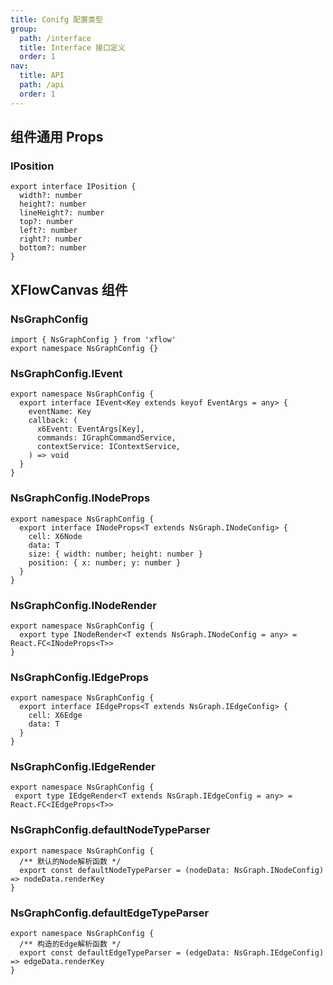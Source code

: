 ```yaml
---
title: Conifg 配置类型
group:
  path: /interface
  title: Interface 接口定义
  order: 1
nav:
  title: API
  path: /api
  order: 1
---
```


## 组件通用 Props

### IPosition

```tsx | pure
export interface IPosition {
  width?: number
  height?: number
  lineHeight?: number
  top?: number
  left?: number
  right?: number
  bottom?: number
}
```

## XFlowCanvas 组件

### NsGraphConfig

```tsx | pure
import { NsGraphConfig } from 'xflow'
export namespace NsGraphConfig {}
```

### NsGraphConfig.IEvent

```tsx | pure
export namespace NsGraphConfig {
  export interface IEvent<Key extends keyof EventArgs = any> {
    eventName: Key
    callback: (
      x6Event: EventArgs[Key],
      commands: IGraphCommandService,
      contextService: IContextService,
    ) => void
  }
}
```

### NsGraphConfig.INodeProps

```tsx | pure
export namespace NsGraphConfig {
  export interface INodeProps<T extends NsGraph.INodeConfig> {
    cell: X6Node
    data: T
    size: { width: number; height: number }
    position: { x: number; y: number }
  }
}
```

### NsGraphConfig.INodeRender

```tsx | pure
export namespace NsGraphConfig {
  export type INodeRender<T extends NsGraph.INodeConfig = any> = React.FC<INodeProps<T>>
}
```

### NsGraphConfig.IEdgeProps

```tsx | pure
export namespace NsGraphConfig {
  export interface IEdgeProps<T extends NsGraph.IEdgeConfig> {
    cell: X6Edge
    data: T
  }
}
```

### NsGraphConfig.IEdgeRender

```tsx | pure
export namespace NsGraphConfig {
 export type IEdgeRender<T extends NsGraph.IEdgeConfig = any> = React.FC<IEdgeProps<T>>
```

### NsGraphConfig.defaultNodeTypeParser

```tsx | pure
export namespace NsGraphConfig {
  /** 默认的Node解析函数 */
  export const defaultNodeTypeParser = (nodeData: NsGraph.INodeConfig) => nodeData.renderKey
}
```

### NsGraphConfig.defaultEdgeTypeParser

```tsx | pure
export namespace NsGraphConfig {
  /** 构造的Edge解析函数 */
  export const defaultEdgeTypeParser = (edgeData: NsGraph.IEdgeConfig) => edgeData.renderKey
}
```
